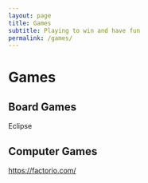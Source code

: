 ```yaml
---
layout: page
title: Games
subtitle: Playing to win and have fun
permalink: /games/
---
```


# Games

## Board Games
Eclipse

## Computer Games

https://factorio.com/

